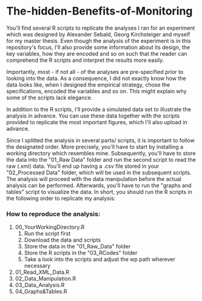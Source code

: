 # The-hidden-Benefits-of-Monitoring

You'll find several R scripts to replicate the analyses I ran for an experiment which was designed by Alexander Sebald, Georg Kirchsteiger and myself for my master thesis. Even though the analysis of the experiment is in this repository's focus, I'll also provide some information about its design, the key variables, how they are encoded and so on such that the reader can comprehend the R scripts and interpret the results more easily. 

Importantly, most - if not all - of the analyses are pre-specified prior to looking into the data. As a consequence, I did not exactly know how the data looks like, when I designed the empirical strategy, chose the specifications, encoded the variables and so on. This might explain why some of the scripts lack elegance.

In addition to the R scripts, I'll provide a simulated data set to illustrate the analysis in advance. You can use these data together with the scripts provided to replicate the most important figures, which I'll also upload in advance.

Since I splitted the analysis in several parts/ scripts, it is important to follow the designated order. More precisely, you'll have to start by installing a working directory which resembles mine. Subsequently, you'll have to store the data into the "01_Raw Data" folder and run the second script to read the raw (.xml) data. You'll end up having a .csv file stored in your "02_Processed Data" folder, which will be used in the subsequent scripts. The analysis will proceed with the data manipulation before the actual analysis can be performed. Afterwards, you'll have to run the "graphs and tables" script to visualize the data. In short, you should run the R scripts in the following order to replicate my analysis:

### How to reproduce the analysis:
1. 00_YourWorkingDirectory.R
    1. Run the script first
    2. Download the data and scripts
    3. Store the data in the "01_Raw_Data" folder
    4. Store the R scripts in the "03_RCodes" folder
    5. Take a look into the scripts and adjust the wp path wherever necessary
2. 01_Read_XML_Data.R
3. 02_Data_Manipulation.R
4. 03_Data_Analysis.R
5. 04_Graphs&Tables.R
